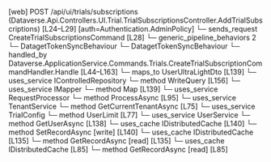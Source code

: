 [web] POST /api/ui/trials/subscriptions  (Dataverse.Api.Controllers.UI.Trial.TrialSubscriptionsController.AddTrialSubscriptions)  [L24–L29] [auth=Authentication.AdminPolicy]
  └─ sends_request CreateTrialSubscriptionsCommand [L28]
    └─ generic_pipeline_behaviors 2
      └─ DatagetTokenSyncBehaviour
      └─ DatagetTokenSyncBehaviour
    └─ handled_by Dataverse.ApplicationService.Commands.Trials.CreateTrialSubscriptionCommandHandler.Handle [L44–L163]
      └─ maps_to UserUltraLightDto [L139]
      └─ uses_service IControlledRepository<User>
        └─ method WriteQuery [L156]
      └─ uses_service IMapper
        └─ method Map [L139]
      └─ uses_service RequestProcessor
        └─ method ProcessAsync [L95]
      └─ uses_service TenantService
        └─ method GetCurrentTenantAsync [L75]
      └─ uses_service TrialConfig
        └─ method UserLimit [L77]
      └─ uses_service UserService
        └─ method GetUserAsync [L138]
      └─ uses_cache IDistributedCache [L140]
        └─ method SetRecordAsync [write] [L140]
      └─ uses_cache IDistributedCache [L135]
        └─ method GetRecordAsync [read] [L135]
      └─ uses_cache IDistributedCache [L85]
        └─ method GetRecordAsync [read] [L85]

